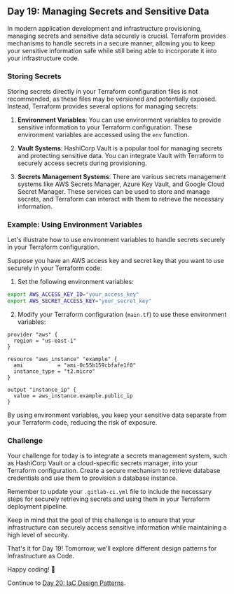 ## Day 19: Managing Secrets and Sensitive Data

In modern application development and infrastructure provisioning, managing secrets and sensitive data securely is crucial. Terraform provides mechanisms to handle secrets in a secure manner, allowing you to keep your sensitive information safe while still being able to incorporate it into your infrastructure code.

### Storing Secrets

Storing secrets directly in your Terraform configuration files is not recommended, as these files may be versioned and potentially exposed. Instead, Terraform provides several options for managing secrets:

1. **Environment Variables**: You can use environment variables to provide sensitive information to your Terraform configuration. These environment variables are accessed using the `env` function.

2. **Vault Systems**: HashiCorp Vault is a popular tool for managing secrets and protecting sensitive data. You can integrate Vault with Terraform to securely access secrets during provisioning.

3. **Secrets Management Systems**: There are various secrets management systems like AWS Secrets Manager, Azure Key Vault, and Google Cloud Secret Manager. These services can be used to store and manage secrets, and Terraform can interact with them to retrieve the necessary information.

### Example: Using Environment Variables

Let's illustrate how to use environment variables to handle secrets securely in your Terraform configuration.

Suppose you have an AWS access key and secret key that you want to use securely in your Terraform code:

1. Set the following environment variables:

```bash
export AWS_ACCESS_KEY_ID="your_access_key"
export AWS_SECRET_ACCESS_KEY="your_secret_key"
```

2. Modify your Terraform configuration (`main.tf`) to use these environment variables:

```hcl
provider "aws" {
  region = "us-east-1"
}

resource "aws_instance" "example" {
  ami           = "ami-0c55b159cbfafe1f0"
  instance_type = "t2.micro"
}

output "instance_ip" {
  value = aws_instance.example.public_ip
}
```

By using environment variables, you keep your sensitive data separate from your Terraform code, reducing the risk of exposure.

### Challenge

Your challenge for today is to integrate a secrets management system, such as HashiCorp Vault or a cloud-specific secrets manager, into your Terraform configuration. Create a secure mechanism to retrieve database credentials and use them to provision a database instance.

Remember to update your `.gitlab-ci.yml` file to include the necessary steps for securely retrieving secrets and using them in your Terraform deployment pipeline.

Keep in mind that the goal of this challenge is to ensure that your infrastructure can securely access sensitive information while maintaining a high level of security.

That's it for Day 19! Tomorrow, we'll explore different design patterns for Infrastructure as Code.

Happy coding! 🚀

Continue to [Day 20: IaC Design Patterns](../20_Day_Design_Patterns/20_day_design_patterns.md).